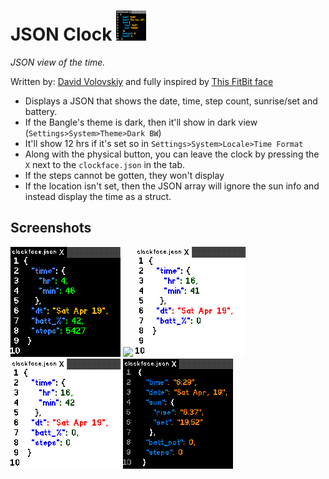 # JSON Clock ![](app.png)

  *JSON view of the time.*

Written by: [David Volovskiy](https://github.com/voloved) and fully
inspired by  [This FitBit face](https://github.com/Sharkgrammer/clockface.json)

* Displays a JSON that shows the date, time, step count, sunrise/set and battery.
* If the Bangle's theme is dark, then it'll show in dark view (`Settings>System>Theme>Dark BW`)
* It'll show 12 hrs if it's set so in `Settings>System>Locale>Time Format`
* Along with the physical button, you can leave the clock by pressing the `X` next to the `clockface.json` in the tab.
* If the steps cannot be gotten, they won't display
* If the location isn't set, then the JSON array will ignore the sun info and instead display the time as a struct.

## Screenshots
![](dark.png)
![](white.png)
![](no_steps.png)
![](no_location.png)
![](dark-emulator.png)